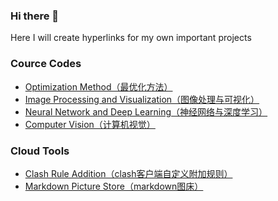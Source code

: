 ### Hi there 👋

<!--
**huakyouin/huakyouin** is a ✨ _special_ ✨ repository because its `README.md` (this file) appears on your GitHub profile.

Here are some ideas to get you started:

- 🔭 I’m currently working on ...
- 🌱 I’m currently learning ...
- 👯 I’m looking to collaborate on ...
- 🤔 I’m looking for help with ...
- 💬 Ask me about ...
- 📫 How to reach me: ...
- 😄 Pronouns: ...
- ⚡ Fun fact: ...
-->

Here I will create hyperlinks for my own important projects



### Cource Codes

- [Optimization Method（最优化方法）](https://github.com/huakyouin/DATA130026.01-records)
- [Image Processing and Visualization（图像处理与可视化）](https://github.com/huakyouin/DATA130049.01-records)
- [Neural Network and Deep Learning（神经网络与深度学习）](https://github.com/huakyouin/DATA130011.01-records)
- [Computer Vision（计算机视觉）](https://github.com/huakyouin/DATA130051.01-records)



### Cloud Tools

- [Clash Rule Addition（clash客户端自定义附加规则）](https://github.com/huakyouin/clash-rules)
- [Markdown Picture Store（markdown图床）](https://github.com/huakyouin/md-img)

